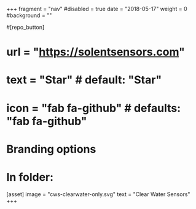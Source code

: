+++
fragment = "nav"
#disabled = true
date = "2018-05-17"
weight = 0
#background = ""

#[repo_button]
#  url = "https://solentsensors.com"
#  text = "Star" # default: "Star"
#  icon = "fab fa-github" # defaults: "fab fa-github"

# Branding options
# In folder: 
[asset]
  image = "cws-clearwater-only.svg"
  text = "Clear Water Sensors"
+++
